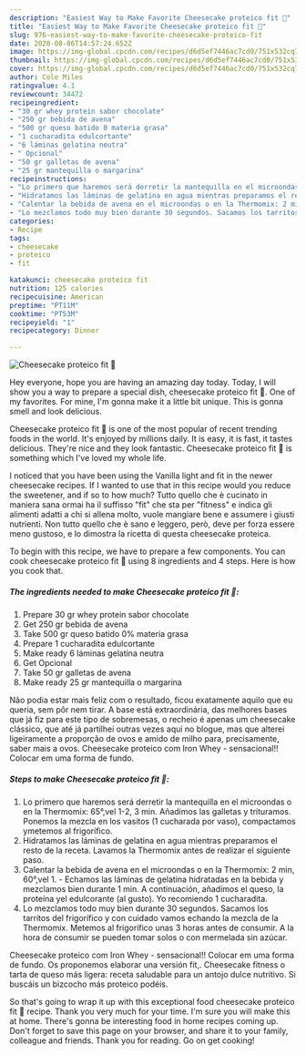 ```yaml
---
description: "Easiest Way to Make Favorite Cheesecake proteico fit 🍰"
title: "Easiest Way to Make Favorite Cheesecake proteico fit 🍰"
slug: 976-easiest-way-to-make-favorite-cheesecake-proteico-fit
date: 2020-08-06T14:57:24.652Z
image: https://img-global.cpcdn.com/recipes/d6d5ef7446ac7cd0/751x532cq70/cheesecake-proteico-fit-🍰-foto-principal.jpg
thumbnail: https://img-global.cpcdn.com/recipes/d6d5ef7446ac7cd0/751x532cq70/cheesecake-proteico-fit-🍰-foto-principal.jpg
cover: https://img-global.cpcdn.com/recipes/d6d5ef7446ac7cd0/751x532cq70/cheesecake-proteico-fit-🍰-foto-principal.jpg
author: Cole Miles
ratingvalue: 4.1
reviewcount: 34472
recipeingredient:
- "30 gr whey protein sabor chocolate"
- "250 gr bebida de avena"
- "500 gr queso batido 0 materia grasa"
- "1 cucharadita edulcortante"
- "6 láminas gelatina neutra"
- " Opcional"
- "50 gr galletas de avena"
- "25 gr mantequilla o margarina"
recipeinstructions:
- "Lo primero que haremos será derretir la mantequilla en el microondas o en la Thermomix: 65°,vel 1-2, 3 min. Añadimos las galletas y trituramos. Ponemos la mezcla en los vasitos (1 cucharada por vaso), compactamos ymetemos al frigorífico."
- "Hidratamos las láminas de gelatina en agua mientras preparamos el resto de la receta. Lavamos la Thermomix antes de realizar el siguiente paso."
- "Calentar la bebida de avena en el microondas o en la Thermomix: 2 min, 60°,vel 1.  Echamos las láminas de gelatina hidratadas en la bebida y mezclamos bien durante 1 min. A continuación, añadimos el queso, la proteína yel edulcorante (al gusto). Yo recomiendo 1 cucharadita."
- "Lo mezclamos todo muy bien durante 30 segundos. Sacamos los tarritos del frigorífico y con cuidado vamos echando la mezcla de la Thermomix. Metemos al frigorífico unas 3 horas antes de consumir. A la hora de consumir se pueden tomar solos o con mermelada sin azúcar."
categories:
- Recipe
tags:
- cheesecake
- proteico
- fit

katakunci: cheesecake proteico fit 
nutrition: 125 calories
recipecuisine: American
preptime: "PT11M"
cooktime: "PT53M"
recipeyield: "1"
recipecategory: Dinner

---
```



![Cheesecake proteico fit 🍰](https://img-global.cpcdn.com/recipes/d6d5ef7446ac7cd0/751x532cq70/cheesecake-proteico-fit-🍰-foto-principal.jpg)

Hey everyone, hope you are having an amazing day today. Today, I will show you a way to prepare a special dish, cheesecake proteico fit 🍰. One of my favorites. For mine, I'm gonna make it a little bit unique. This is gonna smell and look delicious.

Cheesecake proteico fit 🍰 is one of the most popular of recent trending foods in the world. It's enjoyed by millions daily. It is easy, it is fast, it tastes delicious. They're nice and they look fantastic. Cheesecake proteico fit 🍰 is something which I've loved my whole life.

I noticed that you have been using the Vanilla light and fit in the newer cheesecake recipes. If I wanted to use that in this recipe would you reduce the sweetener, and if so to how much? Tutto quello che è cucinato in maniera sana ormai ha il suffisso &#34;fit&#34; che sta per &#34;fitness&#34; e indica gli alimenti adatti a chi si allena molto, vuole mangiare bene e assumere i giusti nutrienti. Non tutto quello che è sano e leggero, però, deve per forza essere meno gustoso, e lo dimostra la ricetta di questa cheesecake proteica.


To begin with this recipe, we have to prepare a few components. You can cook cheesecake proteico fit 🍰 using 8 ingredients and 4 steps. Here is how you cook that.

<!--inarticleads1-->

##### The ingredients needed to make Cheesecake proteico fit 🍰:

1. Prepare 30 gr whey protein sabor chocolate
1. Get 250 gr bebida de avena
1. Take 500 gr queso batido 0% materia grasa
1. Prepare 1 cucharadita edulcortante
1. Make ready 6 láminas gelatina neutra
1. Get  Opcional
1. Take 50 gr galletas de avena
1. Make ready 25 gr mantequilla o margarina


Não podia estar mais feliz com o resultado, ficou exatamente aquilo que eu queria, sem pôr nem tirar. A base está extraordinária, das melhores bases que já fiz para este tipo de sobremesas, o recheio é apenas um cheesecake clássico, que até já partilhei outras vezes aqui no blogue, mas que alterei ligeiramente a proporção de ovos e amido de milho para, precisamente, saber mais a ovos. Cheesecake proteico com Iron Whey - sensacional!! Colocar em uma forma de fundo. 

<!--inarticleads2-->

##### Steps to make Cheesecake proteico fit 🍰:

1. Lo primero que haremos será derretir la mantequilla en el microondas o en la Thermomix: 65°,vel 1-2, 3 min. Añadimos las galletas y trituramos. Ponemos la mezcla en los vasitos (1 cucharada por vaso), compactamos ymetemos al frigorífico.
1. Hidratamos las láminas de gelatina en agua mientras preparamos el resto de la receta. Lavamos la Thermomix antes de realizar el siguiente paso.
1. Calentar la bebida de avena en el microondas o en la Thermomix: 2 min, 60°,vel 1.  - Echamos las láminas de gelatina hidratadas en la bebida y mezclamos bien durante 1 min. A continuación, añadimos el queso, la proteína yel edulcorante (al gusto). Yo recomiendo 1 cucharadita.
1. Lo mezclamos todo muy bien durante 30 segundos. Sacamos los tarritos del frigorífico y con cuidado vamos echando la mezcla de la Thermomix. Metemos al frigorífico unas 3 horas antes de consumir. A la hora de consumir se pueden tomar solos o con mermelada sin azúcar.


Cheesecake proteico com Iron Whey - sensacional!! Colocar em uma forma de fundo. Os proponemos elaborar una versión fit,. Cheesecake fitness o tarta de queso más ligera: receta saludable para un antojo dulce nutritivo. Si buscáis un bizcocho más proteico podéis. 

So that's going to wrap it up with this exceptional food cheesecake proteico fit 🍰 recipe. Thank you very much for your time. I'm sure you will make this at home. There's gonna be interesting food in home recipes coming up. Don't forget to save this page on your browser, and share it to your family, colleague and friends. Thank you for reading. Go on get cooking!
